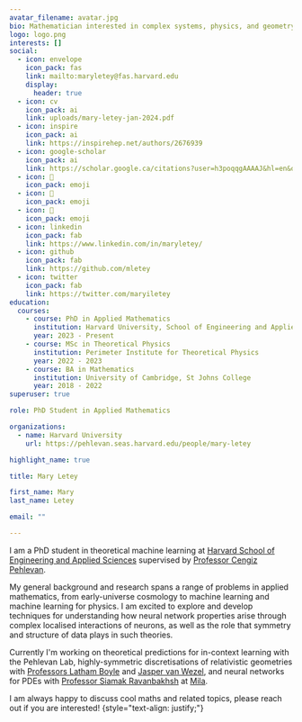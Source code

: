 ```yaml
---
avatar_filename: avatar.jpg
bio: Mathematician interested in complex systems, physics, and geometry!
logo: logo.png
interests: []
social:
  - icon: envelope
    icon_pack: fas
    link: mailto:maryletey@fas.harvard.edu
    display:
      header: true
  - icon: cv
    icon_pack: ai
    link: uploads/mary-letey-jan-2024.pdf
  - icon: inspire
    icon_pack: ai
    link: https://inspirehep.net/authors/2676939
  - icon: google-scholar
    icon_pack: ai
    link: https://scholar.google.ca/citations?user=h3poqqgAAAAJ&hl=en&oi=ao
  - icon: 🦦
    icon_pack: emoji
  - icon: 🦦
    icon_pack: emoji
  - icon: 🦦
    icon_pack: emoji
  - icon: linkedin
    icon_pack: fab
    link: https://www.linkedin.com/in/maryletey/
  - icon: github
    icon_pack: fab
    link: https://github.com/mletey
  - icon: twitter
    icon_pack: fab
    link: https://twitter.com/maryiletey
education:
  courses:
    - course: PhD in Applied Mathematics
      institution: Harvard University, School of Engineering and Applied Sciences
      year: 2023 - Present
    - course: MSc in Theoretical Physics
      institution: Perimeter Institute for Theoretical Physics
      year: 2022 - 2023
    - course: BA in Mathematics
      institution: University of Cambridge, St Johns College
      year: 2018 - 2022
superuser: true

role: PhD Student in Applied Mathematics

organizations:
  - name: Harvard University
    url: https://pehlevan.seas.harvard.edu/people/mary-letey

highlight_name: true

title: Mary Letey

first_name: Mary
last_name: Letey

email: ""

---
```

I am a PhD student in theoretical machine learning at [Harvard School of Engineering and Applied Sciences](https://seas.harvard.edu/person/mary-letey) supervised by [Professor Cengiz Pehlevan](https://pehlevan.seas.harvard.edu/people/cengiz-pehlevan).

My general background and research spans a range of problems in applied mathematics, from early-universe cosmology to machine learning and machine learning for physics. I am excited to explore and develop techniques for understanding how neural network properties arise through complex localised interactions of neurons, as well as the role that symmetry and structure of data plays in such theories.

Currently I'm working on theoretical predictions for in-context learning with the Pehlevan Lab, highly-symmetric discretisations of relativistic geometries with [Professors Latham Boyle](https://perimeterinstitute.ca/people/latham-boyle) and [Jasper van Wezel](https://www.jvanwezel.com), and neural networks for PDEs with [Professor Siamak Ravanbakhsh](https://www.siamak.page) at [Mila](https://mila.quebec/en/core-research/).

I am always happy to discuss cool maths and related topics, please reach out if you are interested!
{style="text-align: justify;"}
